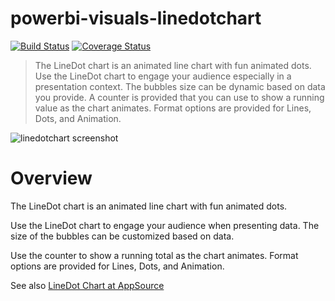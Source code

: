 # powerbi-visuals-linedotchart
[![Build Status](https://travis-ci.org/Microsoft/powerbi-visuals-linedotchart.svg?branch=master)](https://travis-ci.org/Microsoft/powerbi-visuals-linedotchart) [![Coverage Status](https://coveralls.io/repos/github/Microsoft/powerbi-visuals-linedotchart/badge.svg?branch=master)](https://coveralls.io/github/Microsoft/powerbi-visuals-linedotchart?branch=master)

> The LineDot chart is an animated line chart with fun animated dots. Use the LineDot chart to engage your audience especially in a presentation context. The bubbles size can be dynamic based on data you provide. A counter is provided that you can use to show a running value as the chart animates. Format options are provided for Lines, Dots, and Animation.

![linedotchart screenshot](https://az158878.vo.msecnd.net/marketing/Partner_21474836617/Product_42949680588/Asset_79376a97-0a89-48f3-9b3d-5396b4e5808b/LineDotChartscreenshot2.png)
# Overview
The LineDot chart is an animated line chart with fun animated dots.

Use the LineDot chart to engage your audience when presenting data. The size of the bubbles can be customized based on data.

Use the counter to show a running total as the chart animates. Format options are provided for Lines, Dots, and Animation.

See also [LineDot Chart at AppSource](https://appsource.microsoft.com/en-us/product/power-bi-visuals/WA104380766)